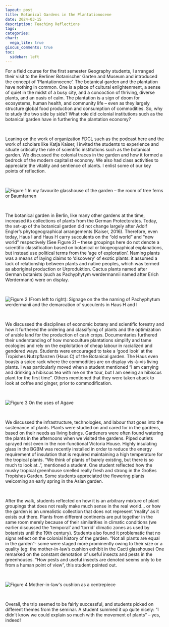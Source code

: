 ```yaml
---
layout: post
title: Botanical Gardens in the Plantationocene
date: 2024-03-15
description: Teaching Reflections
tags: 
categories: 
chart:
  vega_lite: true
giscus_comments: true
toc:
  sidebar: left
---
```


For a field course for the first semester Geography students, I arranged their visit to the Berliner Botanischer Garten and Museum and introduced the concept of ‘Plantationocene’. The botanical garden and the plantation have nothing in common. One is a place of cultural enlightenment, a sense of quiet in the midst of a busy city, and a concoction of thriving, diverse plants, and an oasis of calm. The plantation is a sign of doom for ecosystems, human health, and community life – even as they largely structure global food production and consumption of commodities. So, why to study the two side by side? What role did colonial institutions such as the botanical garden have in furthering the plantation economy?

<br>

Leaning on the work of organization FDCL such as the podcast here and the work of scholars like Katja Kaiser, I invited the students to experience and situate critically the role of scientific institutions such as the botanical garden.
We discussed the colonial traces in the garden and how it formed a bedrock of the modern capitalist economy. We also had class activities to appreciate the vitality and sentience of plants. I enlist some of our key points of reflection.

<br>

![Figure 1 In my favourite glasshouse of the garden – the room of tree ferns or Baumfarnen](/assets/uploads/blogs/blog1-1.jpg)

<br>

The botanical garden in Berlin, like many other gardens at the time, increased its collections of plants from the German Protectorates. Today, the set-up of the botanical garden did not change largely after Adolf Engler’s phytogeographical arrangements (Kaiser, 2016).
Therefore, even today, Haus I and Haus H carry succulents on the “old world” and “new world” respectively (See Figure 2) – these groupings here do not denote a scientific classification based on botanical or biogeographical explanations, but instead use political terms from the ‘age of exploration’. Naming plants was a means of laying claims to ‘discovery’ of exotic plants: it assumed a lack of relationship between plants and native peoples, which was termed as aboriginal production or Urproduktion. Cactus plants named after German botanists (such as Pachyphytym werdermannii named after Erich Werdermann) were on display.

<br>

![Figure 2 (From left to right): Signage on the the naming of Pachyphytum werdermanii and the demarcation of succulents in Haus H and I](/assets/uploads/blogs/blog1-2.jpg)

<br>

We discussed the disciplines of economic botany and scientific forestry and how it furthered the ordering and classifying of plants and the optimization of arable land for the production of cash crops. Documentaries furthered their understanding of how monoculture plantations simplify and tame ecologies and rely on the exploitation of cheap labour in racialized and gendered ways. Students were encouraged to take a ‘good look’ at the Tropishes Nutzpflanzen (Haus C) of the Botanical garden. The Haus even boasts a spice rack where the commodities are on display vis-à-vis living plants. I was particularly moved when a student mentioned “I am carrying and drinking a hibiscus tea with me on the tour, but I am seeing an hibiscus plant for the first time”. Others mentioned that they were taken aback to look at coffee and ginger, prior to commodification.

<br>

![Figure 3 On the uses of Agave](/assets/uploads/blogs/blog1-3.jpg)

<br>

We discussed the infrastructure, technologies, and labour that goes into the sustenance of plants. Plants were studied on and cared for in the gardens, based on their needs as living beings. Gardeners were often found watering the plants in the afternoons when we visited the gardens. Piped outlets sprayed mist even in the non-functional Victoria House. Highly insulating glass in the BGBM was recently installed in order to reduce the energy requirement of insulation that is required maintaining a high temperature for the tropical plants. “We think of plants of barely existing, but there is so much to look at..”, mentioned a student. One student reflected how the musky  tropical greenhouse smelled really fresh and strong in the Großes Tropishes Garden. Some students appreciated the flowering plants welcoming an early spring in the Asian garden. 

<br>

After the walk, students reflected on how it is an arbitrary mixture of plant groupings that does not really make much sense in the real world… or how the garden is an unrealistic collection that does not represent ‘reality’ as it exists out there. Plants from different continents are put together in the same room merely because of their similarities in climatic conditions (we earlier discussed the ‘temporal’ and ‘torrid’ climatic zones as used by botanists until the 19th century). Students also found it problematic that no signs reflect on the colonial history of the garden. “Not all plants are equal in the garden”- some were staged more prominently owing to their size or a quality (eg: the mother-in-law’s cushion exhibit in the Cacti glasshouse) One remarked on the constant denotation of useful insects and pests in the greenhouses. “How pests and useful insects are denoted seems only to be from a human point of view”, this student pointed out.

<br>

![Figure 4 Mother-in-law's cushion as a centrepiece](/assets/uploads/blogs/blog1-4.jpg)

<br>

Overall, the trip seemed to be fairly successful, and students picked on different themes from the seminar. A student summed it up quite nicely: “I didn’t know we could explain so much with the movement of plants” – yes, indeed!

<br>
